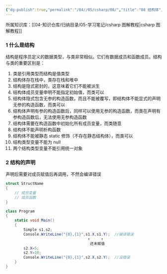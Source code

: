 ```yaml
---
{"dg-publish":true,"permalink":"/04//05/csharp/08/","title":"08 结构体","tags":["csharp"]}
---
```



所属知识库：[[04-知识仓库/归纳目录/05-学习笔记/csharp 图解教程\|csharp 图解教程]]

### 1 什么是结构

结构是程序员定义的数据类型，与类非常相似。它们有数据成员和函数成员。结构与类的重要区别是：

1. 类是引用类型而结构是值类型
2. 结构体存在栈中，类存在栈和堆中
3. 结构是隐式密封的，这意味着它们不能被派生
4. 结构体成员变量申明不能指定初始值，而类可以
5. 结构体隐式包含无参的构造函数，而且不能被覆写，即结构体不能显式的声明无参的构造函数，而类可以
6. 结构体声明有参的构造函数后，同样可以使用无参的构造函数，而类在声明有参构造函数后，无法使用无参构造函数
7. 结构体需要在构造函数中初始化所有成员变量，而类随意
8. 结构体不能声明析构函数
9. 结构体不能被静态 static 修饰（不存在静态结构体），而类可以
10. 结构类型变量不能为 null
11. 两个结构类型变量不能引用统一对象

### 2 结构的声明

声明后需要对成员赋值后再调用，不然会编译错误

```csharp
struct StructName
{
    // 成员变量
    // 成员函数
}
```

```csharp
class Program
{
    static void Main()
    {
        Simple s1,s2;
        Console.WriteLine("{0},{1}",s1.X,s1.Y);  //编译错误
                                     ↑     ↑
                                      还未赋值
        s2.X=5;
        s2.Y=10;
        Console.WriteLine("{0},{1}",s2.X,s2.Y);  //没错误
    }
}
```
